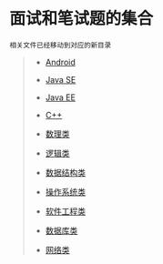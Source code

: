 # 面试和笔试题的集合

``相关文件已经移动到对应的新目录``

>* [Android](https://github.com/shencang/note/tree/master/%E7%A7%BB%E5%8A%A8%E5%BC%80%E5%8F%91(Mobile%20development)/Android/Android.md)
>
>* [Java SE](https://github.com/shencang/note/tree/master/%E8%AF%AD%E8%A8%80%E7%9F%A5%E8%AF%86(Language%20knowledge)/Java/JavaSE.md)
>
>* [Java EE](https://github.com/shencang/note/tree/master/%E8%AF%AD%E8%A8%80%E7%9F%A5%E8%AF%86(Language%20knowledge)/Java/JavaEE.md)
>
>* [C++](https://github.com/shencang/note/tree/master/%E8%AF%AD%E8%A8%80%E7%9F%A5%E8%AF%86(Language%20knowledge)/CorC%2B%2B/c++.md)
>
>* [数理类](https://github.com/shencang/note/tree/master/%E7%AE%97%E6%B3%95%E5%AD%A6%E4%B9%A0(Algorithm%20learning)/Math%26Logic/Mathematics.md)
>
>* [逻辑类](https://github.com/shencang/note/tree/master/%E7%AE%97%E6%B3%95%E5%AD%A6%E4%B9%A0(Algorithm%20learning)/Math%26Logic/Logic.md)
>
>* [数据结构类](https://github.com/shencang/note/tree/master/%E7%AE%97%E6%B3%95%E5%AD%A6%E4%B9%A0(Algorithm%20learning)/DataStructure/DataStructure.md)
>* [操作系统类](https://github.com/shencang/note/blob/master/Interview%26WrittenExamination/OS.md)
>
>* [软件工程类](https://github.com/shencang/note/blob/master/Interview%26WrittenExamination/SoftwareEngineering.md)
>
>* [数据库类](https://github.com/shencang/note/tree/master/%E5%90%8E%E7%AB%AF%E6%8A%80%E6%9C%AF(Backend%20technology)/DateBase/SQL.md)
>
>* [网络类](https://github.com/shencang/note/tree/master/%E5%90%8E%E7%AB%AF%E6%8A%80%E6%9C%AF(Backend%20technology)/NetWork/NatWork.md)
